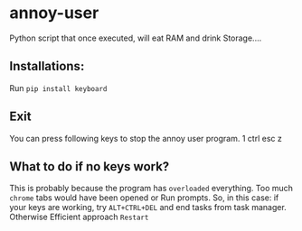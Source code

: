 # annoy-user
Python script that once executed, will eat RAM and drink Storage....

## Installations:
Run ```pip install keyboard```

## Exit
You can press following keys to stop the annoy user program.
1
ctrl
esc
z

## What to do if no keys work?
This is probably because the program has ```overloaded``` everything. Too much ```chrome``` tabs would have been opened or Run prompts.
So, in this case: if your keys are working, try ```ALT+CTRL+DEL``` and end tasks from task manager.
Otherwise Efficient approach ```Restart```
